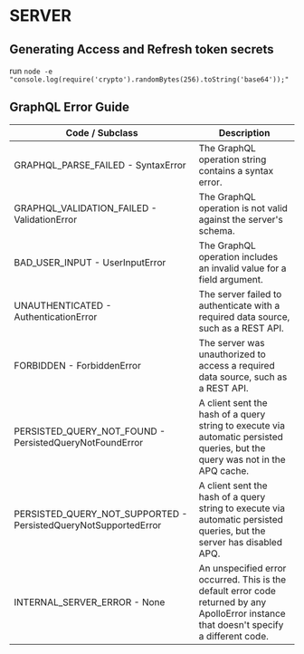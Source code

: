 # SERVER

## Generating Access and Refresh token secrets

run `node -e "console.log(require('crypto').randomBytes(256).toString('base64'));"`

## GraphQL Error Guide

| Code / Subclass                                                 | Description                                                                                                                               |
| --------------------------------------------------------------- | ----------------------------------------------------------------------------------------------------------------------------------------- |
| GRAPHQL_PARSE_FAILED - SyntaxError                              | The GraphQL operation string contains a syntax error.                                                                                     |
| GRAPHQL_VALIDATION_FAILED - ValidationError                     | The GraphQL operation is not valid against the server's schema.                                                                           |
| BAD_USER_INPUT - UserInputError                                 | The GraphQL operation includes an invalid value for a field argument.                                                                     |
| UNAUTHENTICATED - AuthenticationError                           | The server failed to authenticate with a required data source, such as a REST API.                                                        |
| FORBIDDEN - ForbiddenError                                      | The server was unauthorized to access a required data source, such as a REST API.                                                         |
| PERSISTED_QUERY_NOT_FOUND - PersistedQueryNotFoundError         | A client sent the hash of a query string to execute via automatic persisted queries, but the query was not in the APQ cache.              |
| PERSISTED_QUERY_NOT_SUPPORTED - PersistedQueryNotSupportedError | A client sent the hash of a query string to execute via automatic persisted queries, but the server has disabled APQ.                     |
| INTERNAL_SERVER_ERROR - None                                    | An unspecified error occurred. This is the default error code returned by any ApolloError instance that doesn't specify a different code. |
